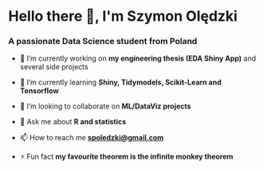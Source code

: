 <h1>Hello there 👋, I'm Szymon Olędzki</h1>
<h3>A passionate Data Science student from Poland</h3>

- 🔭 I’m currently working on **my engineering thesis (EDA Shiny App)** and several side projects

- 🌱 I’m currently learning **Shiny, Tidymodels, Scikit-Learn and Tensorflow**

- 👯 I’m looking to collaborate on **ML/DataViz projects**

- 💬 Ask me about **R and statistics**

- 📫 How to reach me **spoledzki@gmail.com**

- ⚡ Fun fact **my favourite theorem is the infinite monkey theorem**
